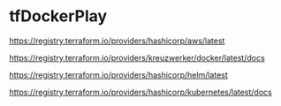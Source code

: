 # tfDockerPlay

https://registry.terraform.io/providers/hashicorp/aws/latest

https://registry.terraform.io/providers/kreuzwerker/docker/latest/docs

https://registry.terraform.io/providers/hashicorp/helm/latest

https://registry.terraform.io/providers/hashicorp/kubernetes/latest/docs